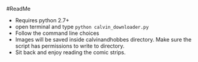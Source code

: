 #ReadMe

- Requires python 2.7+
- open terminal and type `python calvin_downloader.py`
- Follow the command line choices
- Images will be saved inside calvinandhobbes directory. Make sure the script has permissions to write to directory.
- Sit back and enjoy reading the comic strips.